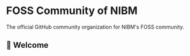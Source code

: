 # FOSS Community of NIBM
The official GitHub community organization for NIBM's FOSS community.

## 👋 Welcome
